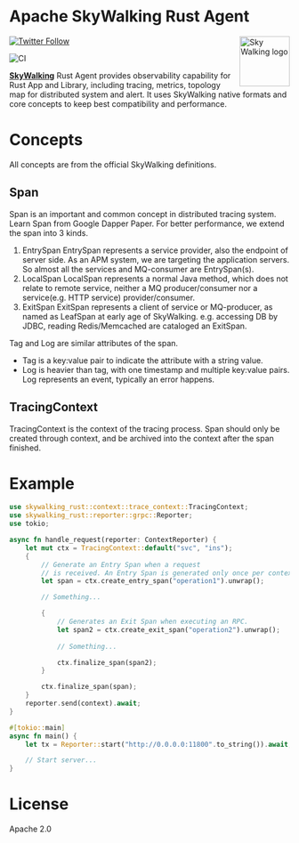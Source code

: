 Apache SkyWalking Rust Agent
==========

<img src="http://skywalking.apache.org/assets/logo.svg" alt="Sky Walking logo" height="90px" align="right" />

[![Twitter Follow](https://img.shields.io/twitter/follow/asfskywalking.svg?style=for-the-badge&label=Follow&logo=twitter)](https://twitter.com/AsfSkyWalking)

![CI](https://github.com/apache/skywalking-nginx-lua/workflows/CI/badge.svg?branch=master)


[**SkyWalking**](https://github.com/apache/skywalking) Rust Agent provides observability capability for Rust App and Library, 
including tracing, metrics, topology map for distributed system and alert.
It uses SkyWalking native formats and core concepts to keep best compatibility and performance.

# Concepts
All concepts are from the official SkyWalking definitions.
## Span
Span is an important and common concept in distributed tracing system. Learn Span from Google Dapper Paper.
For better performance, we extend the span into 3 kinds.
   
1. EntrySpan EntrySpan represents a service provider, also the endpoint of server side. As an APM system, we are targeting the application servers. So almost all the services and MQ-consumer are EntrySpan(s).
2. LocalSpan LocalSpan represents a normal Java method, which does not relate to remote service, neither a MQ producer/consumer nor a service(e.g. HTTP service) provider/consumer.
3. ExitSpan ExitSpan represents a client of service or MQ-producer, as named as LeafSpan at early age of SkyWalking. e.g. accessing DB by JDBC, reading Redis/Memcached are cataloged an ExitSpan.

Tag and Log are similar attributes of the span. 
- Tag is a key:value pair to indicate the attribute with a string value.
- Log is heavier than tag, with one timestamp and multiple key:value pairs. Log represents an event, typically an error happens.

## TracingContext
TracingContext is the context of the tracing process. Span should only be created through context, and be archived into the
context after the span finished.

# Example

```rust
use skywalking_rust::context::trace_context::TracingContext;
use skywalking_rust::reporter::grpc::Reporter;
use tokio;

async fn handle_request(reporter: ContextReporter) {
    let mut ctx = TracingContext::default("svc", "ins");
    {
        // Generate an Entry Span when a request
        // is received. An Entry Span is generated only once per context.
        let span = ctx.create_entry_span("operation1").unwrap();

        // Something...

        {
            // Generates an Exit Span when executing an RPC.
            let span2 = ctx.create_exit_span("operation2").unwrap();
            
            // Something...

            ctx.finalize_span(span2);
        }

        ctx.finalize_span(span);
    }
    reporter.send(context).await;
}

#[tokio::main]
async fn main() {
    let tx = Reporter::start("http://0.0.0.0:11800".to_string()).await;

    // Start server...
}
```

# License
Apache 2.0
